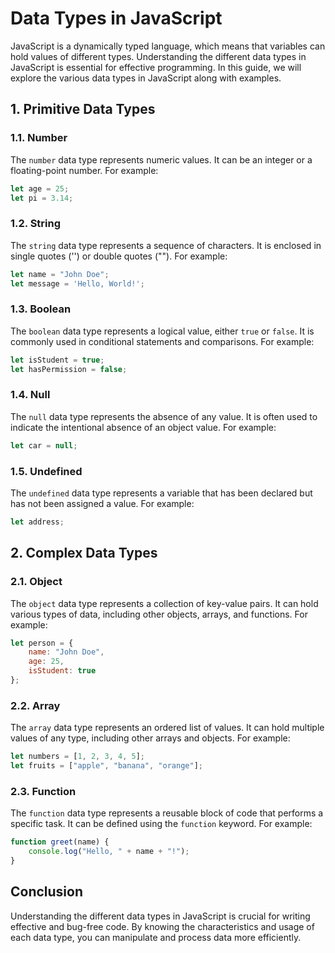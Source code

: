 # Data Types in JavaScript

JavaScript is a dynamically typed language, which means that variables can hold values of different types. Understanding the different data types in JavaScript is essential for effective programming. In this guide, we will explore the various data types in JavaScript along with examples.

## 1. Primitive Data Types

### 1.1. Number

The `number` data type represents numeric values. It can be an integer or a floating-point number. For example:

```javascript
let age = 25;
let pi = 3.14;
```

### 1.2. String

The `string` data type represents a sequence of characters. It is enclosed in single quotes ('') or double quotes (""). For example:

```javascript
let name = "John Doe";
let message = 'Hello, World!';
```

### 1.3. Boolean

The `boolean` data type represents a logical value, either `true` or `false`. It is commonly used in conditional statements and comparisons. For example:

```javascript
let isStudent = true;
let hasPermission = false;
```

### 1.4. Null

The `null` data type represents the absence of any value. It is often used to indicate the intentional absence of an object value. For example:

```javascript
let car = null;
```

### 1.5. Undefined

The `undefined` data type represents a variable that has been declared but has not been assigned a value. For example:

```javascript
let address;
```

## 2. Complex Data Types

### 2.1. Object

The `object` data type represents a collection of key-value pairs. It can hold various types of data, including other objects, arrays, and functions. For example:

```javascript
let person = {
    name: "John Doe",
    age: 25,
    isStudent: true
};
```

### 2.2. Array

The `array` data type represents an ordered list of values. It can hold multiple values of any type, including other arrays and objects. For example:

```javascript
let numbers = [1, 2, 3, 4, 5];
let fruits = ["apple", "banana", "orange"];
```

### 2.3. Function

The `function` data type represents a reusable block of code that performs a specific task. It can be defined using the `function` keyword. For example:

```javascript
function greet(name) {
    console.log("Hello, " + name + "!");
}
```

## Conclusion

Understanding the different data types in JavaScript is crucial for writing effective and bug-free code. By knowing the characteristics and usage of each data type, you can manipulate and process data more efficiently.

